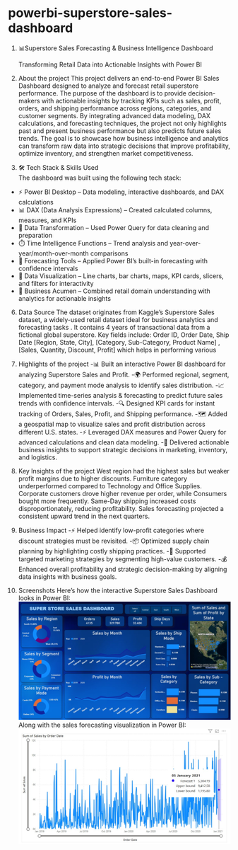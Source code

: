 # powerbi-superstore-sales-dashboard
1. 📊Superstore Sales Forecasting & Business Intelligence Dashboard
   
   Transforming Retail Data into Actionable Insights with Power BI

3. About the project 
   This project delivers an end-to-end Power BI Sales Dashboard designed to analyze and forecast retail superstore performance. The purpose of the dashboard is        to provide decision-makers with actionable insights by tracking KPIs such as sales, profit, orders, and shipping performance across regions, categories, and        customer segments. By integrating advanced data modeling, DAX calculations, and forecasting techniques, the project not only highlights past and present            business performance but also predicts future sales trends. The goal is to showcase how business intelligence and analytics can transform raw data into
   strategic decisions that improve profitability, optimize inventory, and strengthen market competitiveness.

4. 🛠️ Tech Stack & Skills Used  
   The dashboard was built using the following tech stack:

- ⚡ Power BI Desktop – Data modeling, interactive dashboards, and DAX calculations  
- 📊 DAX (Data Analysis Expressions) – Created calculated columns, measures, and KPIs  
- 🧹 Data Transformation – Used Power Query for data cleaning and preparation  
- ⏱️ Time Intelligence Functions – Trend analysis and year-over-year/month-over-month comparisons  
- 🔮 Forecasting Tools – Applied Power BI’s built-in forecasting with confidence intervals  
- 🎨 Data Visualization – Line charts, bar charts, maps, KPI cards, slicers, and filters for interactivity  
- 💼 Business Acumen – Combined retail domain understanding with analytics for actionable insights  

6. Data Source
   The dataset originates from Kaggle’s Superstore Sales dataset, a widely-used retail dataset ideal for business analytics and forecasting tasks .
   It contains 4 years of transactional data from a fictional global superstore. Key fields include: Order ID, Order Date, Ship Date [Region, State, City],
   [Category, Sub-Category, Product Name] , [Sales, Quantity, Discount, Profit] which helps in performing various 

7. Highlights of the project
   -📊 Built an interactive Power BI dashboard for analyzing Superstore Sales and Profit.
   -🌍 Performed regional, segment, category, and payment mode analysis to identify sales distribution.
   -📈 Implemented time-series analysis & forecasting to predict future sales trends with confidence intervals.
   -🔍 Designed KPI cards for instant tracking of Orders, Sales, Profit, and Shipping performance.
   -🗺️ Added a geospatial map to visualize sales and profit distribution across different U.S. states.
   -⚡ Leveraged DAX measures and Power Query for advanced calculations and clean data modeling.
   -🎯 Delivered actionable business insights to support strategic decisions in marketing, inventory, and logistics.

8. Key Insights of the project 
      West region had the highest sales but weaker profit margins due to higher discounts.
      Furniture category underperformed compared to Technology and Office Supplies.
      Corporate customers drove higher revenue per order, while Consumers bought more frequently.
      Same-Day shipping increased costs disproportionately, reducing profitability.
      Sales forecasting projected a consistent upward trend in the next quarters.

9. Business Impact
   -⚡ Helped identify low-profit categories where discount strategies must be revisited.
   -📦 Optimized supply chain planning by highlighting costly shipping practices.
   -🎯 Supported targeted marketing strategies by segmenting high-value customers.
   -💰 Enhanced overall profitability and strategic decision-making by aligning data insights with business goals.

10. Screenshots
      Here’s how the interactive Superstore Sales Dashboard looks in Power BI:  
      ![Superstore Sales Dashboard](https://github.com/sinharitamvaraa/powerbi-superstore-sales-dashboard/raw/main/snapshot%20of%20sales%20dashboard%20.jpg)
      Along with the sales forecasting visualization in Power BI:  
      ![Sales Forecasting](https://github.com/sinharitamvaraa/powerbi-superstore-sales-dashboard/raw/main/snapshot%20of%20live%20sales%20forecast%20.jpg)


